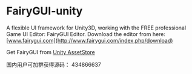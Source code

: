 FairyGUI-unity
====

A flexible UI framework for Unity3D, working with the FREE professional Game UI Editor: FairyGUI Editor.
Download the editor from here: [www.fairygui.com](http://www.fairygui.com/index.php/download)

Get FairyGUI from [Unity AssetStore](http://u3d.as/kX8)

国内用户可加群获得源码： 434866637 
